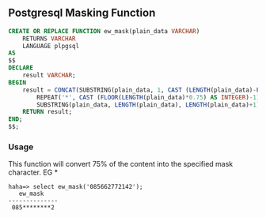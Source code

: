 ## Postgresql Masking Function

```sql
CREATE OR REPLACE FUNCTION ew_mask(plain_data VARCHAR) 
    RETURNS VARCHAR
    LANGUAGE plpgsql
AS 
$$
DECLARE                                                   
    result VARCHAR;    
BEGIN   
    result = CONCAT(SUBSTRING(plain_data, 1, CAST (LENGTH(plain_data)-FLOOR(LENGTH(plain_data)*0.75) AS INTEGER)), 
        REPEAT('*', CAST (FLOOR(LENGTH(plain_data)*0.75) AS INTEGER)-1), 
        SUBSTRING(plain_data, LENGTH(plain_data), LENGTH(plain_data)+1));
    RETURN result;                            
END;  
$$;
```

### Usage
This function will convert 75% of the content into the specified mask character. EG *

```shell
haha=> select ew_mask('085662772142');
   ew_mask
--------------
 085********2
 ```
